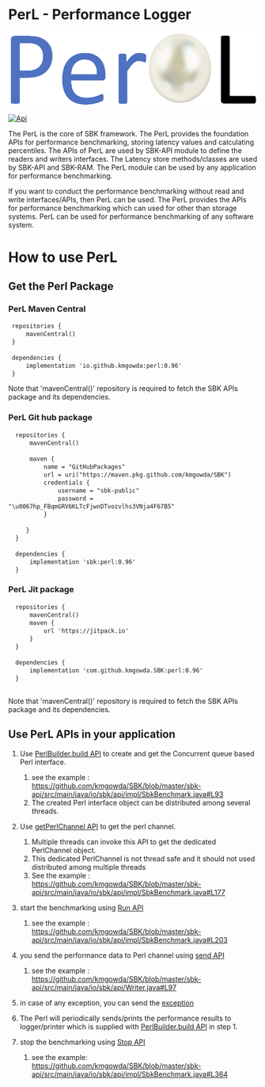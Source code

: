 <!--
Copyright (c) KMG. All Rights Reserved.

Licensed under the Apache License, Version 2.0 (the "License");
you may not use this file except in compliance with the License.
You may obtain a copy of the License at

    http://www.apache.org/licenses/LICENSE-2.0
-->
# PerL - Performance Logger  

[![PerL](images/perl-no-background.png)](https://kmgowda.github.io/SBK/perl)

[![Api](https://img.shields.io/badge/PerL-API-brightgreen)](https://kmgowda.github.io/SBK/perl/javadoc/index.html)

The PerL is the core of SBK framework. The PerL provides the foundation APIs for performance benchmarking, storing 
latency values and calculating percentiles. The APIs of PerL are used by SBK-API module to define the readers and writers 
interfaces. The Latency store methods/classes are used by SBK-API and SBK-RAM. The PerL module can be used by any 
application for performance benchmarking.

If you want to conduct the performance benchmarking without read and write interfaces/APIs, then PerL can be used.
The PerL provides the APIs for performance benchmarking which can used for other than storage systems. PerL can be used 
for performance benchmarking of any software system.

# How to use PerL

## Get the Perl Package

### PerL Maven Central

   ```
    repositories {
        mavenCentral()
    }

    dependencies {
        implementation 'io.github.kmgowda:perl:0.96'
    }
   ```
  Note that 'mavenCentral()' repository is required to fetch the SBK APIs package and its dependencies.
 
### PerL Git hub package

  ```
    repositories {
        mavenCentral()

        maven {
            name = "GitHubPackages"
            url = uri("https://maven.pkg.github.com/kmgowda/SBK")
            credentials {
                username = "sbk-public"
                password = "\u0067hp_FBqmGRV6KLTcFjwnDTvozvlhs3VNja4F67B5"
            }   
   
       }
    }

    dependencies {
        implementation 'sbk:perl:0.96'
    }

   ```

### PerL Jit package

  ```
    repositories {
        mavenCentral()
        maven {
            url 'https://jitpack.io'
        }
    }

    dependencies {
        implementation 'com.github.kmgowda.SBK:perl:0.96'
    }
   
   ```

Note that 'mavenCentral()' repository is required to fetch the SBK APIs package and its dependencies.


## Use PerL APIs in your application
1. Use [PerlBuilder.build API](https://kmgowda.github.io/SBK/perl/javadoc/io/perl/impl/PerlBuilder.html) to create and get the Concurrent queue based Perl interface.
   1. see the example : https://github.com/kmgowda/SBK/blob/master/sbk-api/src/main/java/io/sbk/api/impl/SbkBenchmark.java#L93   
   2. The created Perl interface object can be distributed among several threads.  

2. Use [getPerlChannel API](https://kmgowda.github.io/SBK/perl/javadoc/io/perl/GetPerlChannel.html#getPerlChannel()) 
   to get the perl channel.
   1. Multiple threads can invoke this API to get the dedicated PerlChannel object.
   2. This dedicated PerlChannel is not thread safe and it should not used distributed among multiple threads
   3. See the example : https://github.com/kmgowda/SBK/blob/master/sbk-api/src/main/java/io/sbk/api/impl/SbkBenchmark.java#L177

3. start the benchmarking using [Run API](https://kmgowda.github.io/SBK/perl/javadoc/io/perl/RunBenchmark.html) 
   1. see the example : https://github.com/kmgowda/SBK/blob/master/sbk-api/src/main/java/io/sbk/api/impl/SbkBenchmark.java#L203
   
4. you send the performance data to Perl channel using [send API](https://kmgowda.github.io/SBK/perl/javadoc/io/perl/PerlChannel.html)
   1. see the example : https://github.com/kmgowda/SBK/blob/master/sbk-api/src/main/java/io/sbk/api/Writer.java#L97
   
5. in case of any exception, you can send the [exception](https://kmgowda.github.io/SBK/perl/javadoc/io/perl/PerlChannel.html)

6. The Perl will periodically sends/prints the performance results to logger/printer which is supplied with 
   [PerlBuilder.build API](https://kmgowda.github.io/SBK/perl/javadoc/io/perl/impl/PerlBuilder.html) in step 1.

7. stop the benchmarking using [Stop API](https://kmgowda.github.io/SBK/perl/javadoc/io/perl/Perl.html)
   1. see the example: https://github.com/kmgowda/SBK/blob/master/sbk-api/src/main/java/io/sbk/api/impl/SbkBenchmark.java#L364
   
